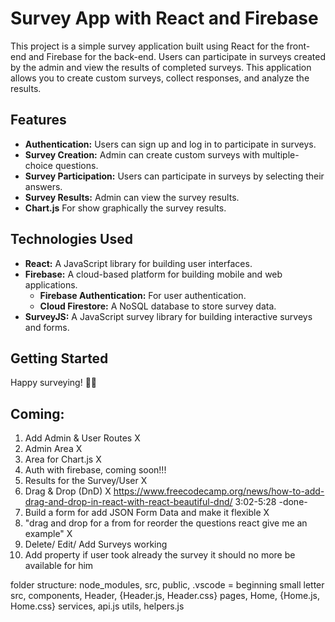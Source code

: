 # Survey App with React and Firebase

This project is a simple survey application built using React for the front-end and Firebase for the back-end. Users can participate in surveys created by the admin and view the results of completed surveys. This application allows you to create custom surveys, collect responses, and analyze the results.

## Features

- **Authentication:** Users can sign up and log in to participate in surveys.
- **Survey Creation:** Admin can create custom surveys with multiple-choice questions.
- **Survey Participation:** Users can participate in surveys by selecting their answers.
- **Survey Results:** Admin can view the survey results.
- **Chart.js** For show graphically the survey results. 

## Technologies Used

- **React:** A JavaScript library for building user interfaces.
- **Firebase:** A cloud-based platform for building mobile and web applications.
  - **Firebase Authentication:** For user authentication.
  - **Cloud Firestore:** A NoSQL database to store survey data.
- **SurveyJS:** A JavaScript survey library for building interactive surveys and forms.

## Getting Started

Happy surveying! 📝✨

## Coming: 
1. Add Admin & User Routes X
2. Admin Area X
3. Area for Chart.js X
4. Auth with firebase, coming soon!!!
5. Results for the Survey/User X
6. Drag & Drop (DnD) X
https://www.freecodecamp.org/news/how-to-add-drag-and-drop-in-react-with-react-beautiful-dnd/
3:02-5:28 -done-
7. Build a form for add JSON Form Data and make it flexible X
8. "drag and drop for a from for reorder the questions react give me an example" X
9. Delete/ Edit/ Add Surveys working 
10. Add property if user took already the survey it should no more be available for him 


folder structure: 
node_modules, src, public, .vscode = beginning small letter
src, components, Header, {Header.js, Header.css}
pages, Home, {Home.js, Home.css}
services, api.js
utils, helpers.js